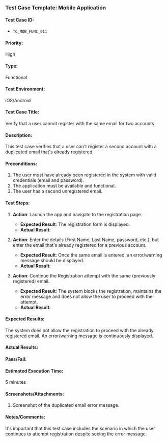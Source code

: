 ### **Test Case Template: Mobile Application**

#### **Test Case ID:**
- `TC_MOB_FUNC_011`

#### **Priority:**
High

#### **Type:**
Functional

#### **Test Environment:**
iOS/Android

#### **Test Case Title:**
Verify that a user cannot register with the same email for two accounts

#### **Description:**
This test case verifies that a user can't register a second account with a duplicated email that's already registered.

#### **Preconditions:**
1. The user must have already been registered in the system with valid credentials (email and password).
2. The application must be available and functional.
3. The user has a second unregistered email.

#### **Test Steps:**

1. **Action**: Launch the app and navigate to the registration page.  
   - **Expected Result**: The registration form is displayed.  
   - **Actual Result**: 

2. **Action**: Enter the details (First Name, Last Name, password, etc.), but enter the email that's already registered for a previous account.  
   - **Expected Result**: Once the same email is entered, an error/warning message should be displayed.  
   - **Actual Result**: 

3. **Action**: Continue the Registration attempt with the same (previously registered) email.  
   - **Expected Result**: The system blocks the registration, maintains the error message and does not allow the user to proceed with the attempt.  
   - **Actual Result**: 

#### **Expected Results:**
The system does not allow the registration to proceed with the already registered email. An error/warning message is continuously displayed.

#### **Actual Results:**

#### **Pass/Fail:**

#### **Estimated Execution Time:**
5 minutes

#### **Screenshots/Attachments:**
1. Screenshot of the duplicated email error message.

#### **Notes/Comments:**
It's important that this test case includes the scenario in which the user continues to attempt registration despite seeing the error message.